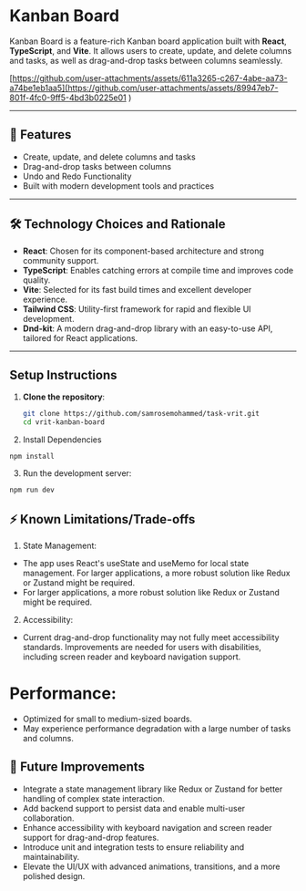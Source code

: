 # Kanban Board

Kanban Board is a feature-rich Kanban board application built with **React**, **TypeScript**, and **Vite**. It allows users to create, update, and delete columns and tasks, as well as drag-and-drop tasks between columns seamlessly.

[https://github.com/user-attachments/assets/611a3265-c267-4abe-aa73-a74be1eb1aa5](https://github.com/user-attachments/assets/89947eb7-801f-4fc0-9ff5-4bd3b0225e01
)

---

## 🚀 Features

- Create, update, and delete columns and tasks
- Drag-and-drop tasks between columns
- Undo and Redo Functionality
- Built with modern development tools and practices

---

## 🛠️ Technology Choices and Rationale

- **React**: Chosen for its component-based architecture and strong community support.
- **TypeScript**: Enables catching errors at compile time and improves code quality.
- **Vite**: Selected for its fast build times and excellent developer experience.
- **Tailwind CSS**: Utility-first framework for rapid and flexible UI development.
- **Dnd-kit**: A modern drag-and-drop library with an easy-to-use API, tailored for React applications.

---

## Setup Instructions

1. **Clone the repository**:
   ```sh
   git clone https://github.com/samrosemohammed/task-vrit.git
   cd vrit-kanban-board
   
2. Install Dependencies
```
npm install
```


3. Run the development server:
```
npm run dev
```

## ⚡ Known Limitations/Trade-offs
1. State Management:
- The app uses React's useState and useMemo for local state management.
For larger applications, a more robust solution like Redux or Zustand might be required.
- For larger applications, a more robust solution like Redux or Zustand might be required.

2. Accessibility:
- Current drag-and-drop functionality may not fully meet accessibility standards.
 Improvements are needed for users with disabilities, including screen reader and keyboard navigation support.

# Performance:
- Optimized for small to medium-sized boards.
- May experience performance degradation with a large number of tasks and columns.

## 🚧 Future Improvements
- Integrate a state management library like Redux or Zustand for better handling of complex state interaction.
- Add backend support to persist data and enable multi-user collaboration.
- Enhance accessibility with keyboard navigation and screen reader support for drag-and-drop features.
- Introduce unit and integration tests to ensure reliability and maintainability.
- Elevate the UI/UX with advanced animations, transitions, and a more polished design.







